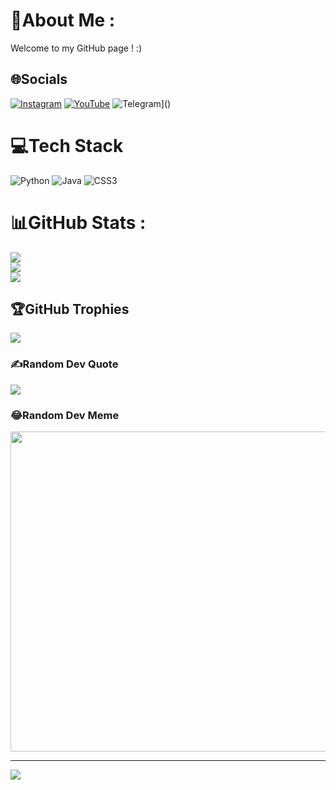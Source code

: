# 💫About Me :
Welcome to my GitHub page ! :)

## 🌐Socials
[![Instagram](https://img.shields.io/badge/Instagram-%23E4405F.svg?logo=Instagram&logoColor=white)](https://instagram.com/https://www.instagram.com/luckkystop20/) [![YouTube](https://img.shields.io/badge/YouTube-%23FF0000.svg?logo=YouTube&logoColor=white)](https://youtube.com/c/https://www.youtube.com/@luckystop1)  ![Telegram](https://img.shields.io/badge/-telegram-red?color=white&logo=telegram&logoColor=black)]([](https://t.me/luckkystopdz))


# 💻Tech Stack
![Python](https://img.shields.io/badge/python-3670A0?style=for-the-badge&logo=python&logoColor=ffdd54) ![Java](https://img.shields.io/badge/java-%23ED8B00.svg?style=for-the-badge&logo=java&logoColor=white) ![CSS3](https://img.shields.io/badge/css3-%231572B6.svg?style=for-the-badge&logo=css3&logoColor=white)
# 📊GitHub Stats :
![](https://github-readme-stats.vercel.app/api?username=Thuantzc&theme=radical&hide_border=true&include_all_commits=true&count_private=true)<br/>
![](https://github-readme-streak-stats.herokuapp.com/?user=Thuantzc&theme=radical&hide_border=true)<br/>
![](https://github-readme-stats.vercel.app/api/top-langs/?username=Thuantzc&theme=radical&hide_border=true&include_all_commits=true&count_private=true&layout=compact)

## 🏆GitHub Trophies
![](https://github-trophies.vercel.app/?username=Thuantzc&theme=onedark&no-frame=true&no-bg=true&margin-w=4)

### ✍️Random Dev Quote
![](https://quotes-github-readme.vercel.app/api?type=horizontal&theme=radical)

### 😂Random Dev Meme
<img src="https://random-memer.herokuapp.com/" width="512px"/>

---
[![](https://visitcount.itsvg.in/api?id=Thuantzc&icon=0&color=0)](https://visitcount.itsvg.in)
